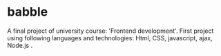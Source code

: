 # babble
A final project of university course: 'Frontend development'.
First project using following languages and technologies: 
Html, CSS, javascript, ajax, Node.js .


